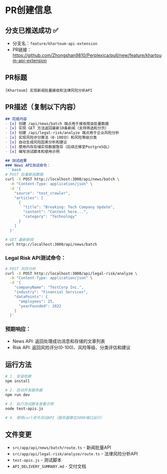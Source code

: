 # PR创建信息

## 分支已推送成功 ✅
- 分支名：`feature/khartoum-api-extension`
- PR链接：https://github.com/Zhongshan9810/Perplexica/pull/new/feature/khartoum-api-extension

## PR标题
```
[Khartoum] 实现新闻批量接收和法律风险分析API
```

## PR描述（复制以下内容）
```markdown
## 完成内容
- [x] 创建 /api/news/batch 端点用于接收爬虫批量数据
- [x] 实现 GET 方法返回最新10条新闻（支持筛选和分页）
- [x] 创建 /api/legal-risk/analyze 端点用于企业风险分析
- [x] 实现风险评分算法（0-100分）和风险等级分类
- [x] 自动生成风险因素分析和建议
- [x] 使用内存存储实现数据暂存（后续迁移至PostgreSQL）
- [x] 编写测试脚本和使用示例

## 测试结果
### News API测试命令：
```bash
# POST 批量新闻数据
curl -X POST http://localhost:3000/api/news/batch \
  -H "Content-Type: application/json" \
  -d '{
    "source": "test_crawler",
    "articles": [
      {
        "title": "Breaking: Tech Company Update",
        "content": "Content here...",
        "category": "Technology"
      }
    ]
  }'

# GET 最新新闻
curl http://localhost:3000/api/news/batch
```

### Legal Risk API测试命令：
```bash
# POST 风险分析
curl -X POST http://localhost:3000/api/legal-risk/analyze \
  -H "Content-Type: application/json" \
  -d '{
    "companyName": "TestCorp Inc.",
    "industry": "Financial Services",
    "dataPoints": {
      "employees": 25,
      "yearFounded": 2022
    }
  }'
```

### 预期响应：
- News API: 返回处理成功消息和存储的文章列表
- Risk API: 返回风险评分(0-100)、风险等级、分类评估和建议

## 运行方法
```bash
# 1. 安装依赖
npm install

# 2. 启动开发服务器
npm run dev

# 3. 执行测试脚本查看示例
node test-apis.js

# 4. 使用curl命令测试API（服务器需在3000端口运行）
```

## 文件变更
- `src/app/api/news/batch/route.ts` - 新闻批量API
- `src/app/api/legal-risk/analyze/route.ts` - 法律风险分析API
- `test-apis.js` - 测试脚本
- `API_DELIVERY_SUMMARY.md` - 交付文档
```